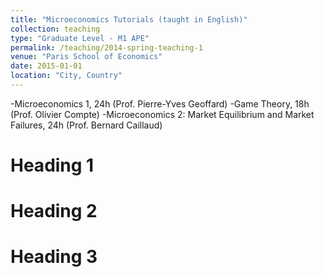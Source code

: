 ```yaml
---
title: "Microeconomics Tutorials (taught in English)"
collection: teaching
type: "Graduate Level - M1 APE"
permalink: /teaching/2014-spring-teaching-1
venue: "Paris School of Economics"
date: 2015-01-01
location: "City, Country"
---
```


-Microeconomics 1, 24h (Prof. Pierre-Yves Geoffard)
-Game Theory, 18h (Prof. Olivier Compte)
-Microeconomics 2: Market Equilibrium and Market Failures, 24h (Prof. Bernard Caillaud)

Heading 1
======

Heading 2
======

Heading 3
======
